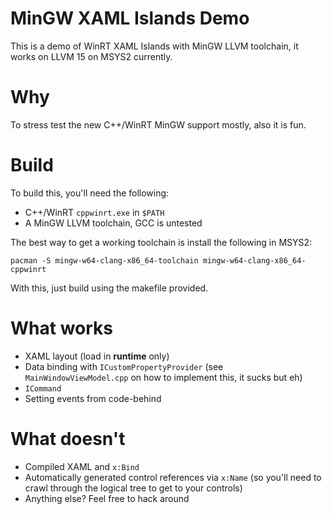 # MinGW XAML Islands Demo

This is a demo of WinRT XAML Islands with MinGW LLVM toolchain, it works on LLVM 15 on MSYS2 currently.

# Why

To stress test the new C++/WinRT MinGW support mostly, also it is fun.

# Build

To build this, you'll need the following:

- C++/WinRT `cppwinrt.exe` in `$PATH`
- A MinGW LLVM toolchain, GCC is untested

The best way to get a working toolchain is install the following in MSYS2:

```
pacman -S mingw-w64-clang-x86_64-toolchain mingw-w64-clang-x86_64-cppwinrt
```

With this, just build using the makefile provided.

# What works

- XAML layout (load in **runtime** only)
- Data binding with `ICustomPropertyProvider` (see `MainWindowViewModel.cpp` on how to implement this, it sucks but eh)
- `ICommand`
- Setting events from code-behind

# What doesn't

- Compiled XAML and `x:Bind`
- Automatically generated control references via `x:Name` (so you'll need to crawl through the logical tree to get to your controls)
- Anything else? Feel free to hack around
